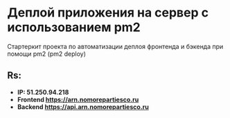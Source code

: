 # Деплой приложения на сервер с использованием pm2

Стартеркит проекта по автоматизации деплоя фронтенда и бэкенда при помощи pm2 (pm2 deploy)

## Rs:
* **IP: 51.250.94.218**
* **Frontend https://arn.nomorepartiesco.ru**
* **Backend https://api.arn.nomorepartiesco.ru**
